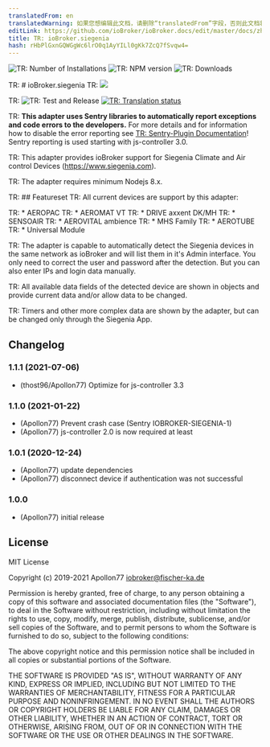 ```yaml
---
translatedFrom: en
translatedWarning: 如果您想编辑此文档，请删除“translatedFrom”字段，否则此文档将再次自动翻译
editLink: https://github.com/ioBroker/ioBroker.docs/edit/master/docs/zh-cn/adapterref/iobroker.siegenia/README.md
title: TR: ioBroker.siegenia
hash: rHbPlGxnGQWGgWc6lrO0q1AyYILl0gKk7ZcQ7fSvqw4=
---
```

![TR: Number of Installations](http://iobroker.live/badges/siegenia-stable.svg)
![TR: NPM version](http://img.shields.io/npm/v/iobroker.siegenia.svg)
![TR: Downloads](https://img.shields.io/npm/dm/iobroker.siegenia.svg)

TR: # ioBroker.siegenia
TR: <img src="./admin/siegenia_logo.jpg"/>

TR: ![TR: Test and Release](https://github.com/Apollon77/ioBroker.siegenia/workflows/Test%20and%20Release/badge.svg) [![TR: Translation status](https://weblate.iobroker.net/widgets/adapters/-/siegenia/svg-badge.svg)](https://weblate.iobroker.net/engage/adapters/?utm_source=widget)

TR: **This adapter uses Sentry libraries to automatically report exceptions and code errors to the developers.** For more details and for information how to disable the error reporting see [TR: Sentry-Plugin Documentation](https://github.com/ioBroker/plugin-sentry#plugin-sentry)! Sentry reporting is used starting with js-controller 3.0.

TR: This adapter provides ioBroker support for Siegenia Climate and Air control Devices (https://www.siegenia.com).

TR: The adapter requires minimum Nodejs 8.x.

TR: ## Featureset
TR: All current devices are support by this adapter:

TR: * AEROPAC
TR: * AEROMAT VT
TR: * DRIVE axxent DK/MH
TR: * SENSOAIR
TR: * AEROVITAL ambience
TR: * MHS Family
TR: * AEROTUBE
TR: * Universal Module

TR: The adapter is capable to automatically detect the Siegenia devices in the same network as ioBroker and will list them in it's Admin interface. You only need to correct the user and password after the detection. But you can also enter IPs and login data manually.

TR: All available data fields of the detected device are shown in objects and provide current data and/or allow data to be changed.

TR: Timers and other more complex data are shown by the adapter, but can be changed only through the Siegenia App.

## Changelog

### 1.1.1 (2021-07-06)
* (thost96/Apollon77) Optimize for js-controller 3.3

### 1.1.0 (2021-01-22)
* (Apollon77) Prevent crash case (Sentry IOBROKER-SIEGENIA-1)
* (Apollon77) js-controller 2.0 is now required at least

### 1.0.1 (2020-12-24)
* (Apollon77) update dependencies
* (Apollon77) disconnect device if authentication was not successful

### 1.0.0
* (Apollon77) initial release

## License
MIT License

Copyright (c) 2019-2021 Apollon77 iobroker@fischer-ka.de

Permission is hereby granted, free of charge, to any person obtaining a copy
of this software and associated documentation files (the "Software"), to deal
in the Software without restriction, including without limitation the rights
to use, copy, modify, merge, publish, distribute, sublicense, and/or sell
copies of the Software, and to permit persons to whom the Software is
furnished to do so, subject to the following conditions:

The above copyright notice and this permission notice shall be included in all
copies or substantial portions of the Software.

THE SOFTWARE IS PROVIDED "AS IS", WITHOUT WARRANTY OF ANY KIND, EXPRESS OR
IMPLIED, INCLUDING BUT NOT LIMITED TO THE WARRANTIES OF MERCHANTABILITY,
FITNESS FOR A PARTICULAR PURPOSE AND NONINFRINGEMENT. IN NO EVENT SHALL THE
AUTHORS OR COPYRIGHT HOLDERS BE LIABLE FOR ANY CLAIM, DAMAGES OR OTHER
LIABILITY, WHETHER IN AN ACTION OF CONTRACT, TORT OR OTHERWISE, ARISING FROM,
OUT OF OR IN CONNECTION WITH THE SOFTWARE OR THE USE OR OTHER DEALINGS IN THE
SOFTWARE.